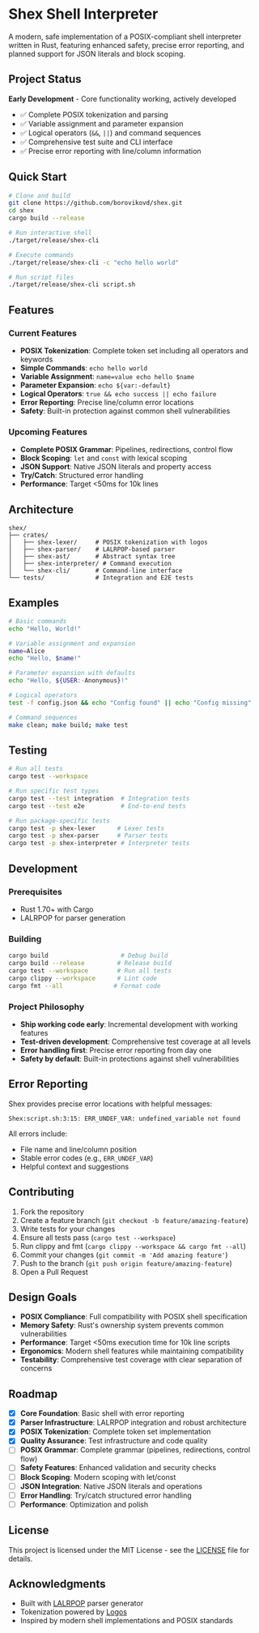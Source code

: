 # Shex Shell Interpreter

A modern, safe implementation of a POSIX-compliant shell interpreter written in Rust, featuring enhanced safety, precise error reporting, and planned support for JSON literals and block scoping.

## Project Status

**Early Development** - Core functionality working, actively developed

- ✅ Complete POSIX tokenization and parsing
- ✅ Variable assignment and parameter expansion  
- ✅ Logical operators (`&&`, `||`) and command sequences
- ✅ Comprehensive test suite and CLI interface
- ✅ Precise error reporting with line/column information

## Quick Start

```bash
# Clone and build
git clone https://github.com/borovikovd/shex.git
cd shex
cargo build --release

# Run interactive shell
./target/release/shex-cli

# Execute commands
./target/release/shex-cli -c "echo hello world"

# Run script files
./target/release/shex-cli script.sh
```

## Features

### Current Features
- **POSIX Tokenization**: Complete token set including all operators and keywords
- **Simple Commands**: `echo hello world`
- **Variable Assignment**: `name=value echo hello $name`
- **Parameter Expansion**: `echo ${var:-default}`
- **Logical Operators**: `true && echo success || echo failure`
- **Error Reporting**: Precise line/column error locations
- **Safety**: Built-in protection against common shell vulnerabilities

### Upcoming Features
- **Complete POSIX Grammar**: Pipelines, redirections, control flow
- **Block Scoping**: `let` and `const` with lexical scoping
- **JSON Support**: Native JSON literals and property access
- **Try/Catch**: Structured error handling
- **Performance**: Target <50ms for 10k lines

## Architecture

```
shex/
├── crates/
│   ├── shex-lexer/     # POSIX tokenization with logos
│   ├── shex-parser/    # LALRPOP-based parser
│   ├── shex-ast/       # Abstract syntax tree
│   ├── shex-interpreter/ # Command execution
│   └── shex-cli/       # Command-line interface
└── tests/              # Integration and E2E tests
```

## Examples

```bash
# Basic commands
echo "Hello, World!"

# Variable assignment and expansion
name=Alice
echo "Hello, $name!"

# Parameter expansion with defaults
echo "Hello, ${USER:-Anonymous}!"

# Logical operators
test -f config.json && echo "Config found" || echo "Config missing"

# Command sequences
make clean; make build; make test
```

## Testing

```bash
# Run all tests
cargo test --workspace

# Run specific test types
cargo test --test integration  # Integration tests
cargo test --test e2e          # End-to-end tests

# Run package-specific tests
cargo test -p shex-lexer      # Lexer tests
cargo test -p shex-parser     # Parser tests
cargo test -p shex-interpreter # Interpreter tests
```

## Development

### Prerequisites
- Rust 1.70+ with Cargo
- LALRPOP for parser generation

### Building
```bash
cargo build                    # Debug build
cargo build --release         # Release build
cargo test --workspace        # Run all tests
cargo clippy --workspace      # Lint code
cargo fmt --all              # Format code
```

### Project Philosophy
- **Ship working code early**: Incremental development with working features
- **Test-driven development**: Comprehensive test coverage at all levels
- **Error handling first**: Precise error reporting from day one
- **Safety by default**: Built-in protections against shell vulnerabilities

## Error Reporting

Shex provides precise error locations with helpful messages:

```
Shex:script.sh:3:15: ERR_UNDEF_VAR: undefined_variable not found
```

All errors include:
- File name and line/column position
- Stable error codes (e.g., `ERR_UNDEF_VAR`)
- Helpful context and suggestions

## Contributing

1. Fork the repository
2. Create a feature branch (`git checkout -b feature/amazing-feature`)
3. Write tests for your changes
4. Ensure all tests pass (`cargo test --workspace`)
5. Run clippy and fmt (`cargo clippy --workspace && cargo fmt --all`)
6. Commit your changes (`git commit -m 'Add amazing feature'`)
7. Push to the branch (`git push origin feature/amazing-feature`)
8. Open a Pull Request

## Design Goals

- **POSIX Compliance**: Full compatibility with POSIX shell specification
- **Memory Safety**: Rust's ownership system prevents common vulnerabilities
- **Performance**: Target <50ms execution time for 10k line scripts
- **Ergonomics**: Modern shell features while maintaining compatibility
- **Testability**: Comprehensive test coverage with clear separation of concerns

## Roadmap

- [x] **Core Foundation**: Basic shell with error reporting
- [x] **Parser Infrastructure**: LALRPOP integration and robust architecture  
- [x] **POSIX Tokenization**: Complete token set implementation
- [x] **Quality Assurance**: Test infrastructure and code quality
- [ ] **POSIX Grammar**: Complete grammar (pipelines, redirections, control flow)
- [ ] **Safety Features**: Enhanced validation and security checks
- [ ] **Block Scoping**: Modern scoping with let/const
- [ ] **JSON Integration**: Native JSON literals and operations
- [ ] **Error Handling**: Try/catch structured error handling
- [ ] **Performance**: Optimization and polish

## License

This project is licensed under the MIT License - see the [LICENSE](LICENSE) file for details.

## Acknowledgments

- Built with [LALRPOP](https://github.com/lalrpop/lalrpop) parser generator
- Tokenization powered by [Logos](https://github.com/maciejhirsz/logos)
- Inspired by modern shell implementations and POSIX standards